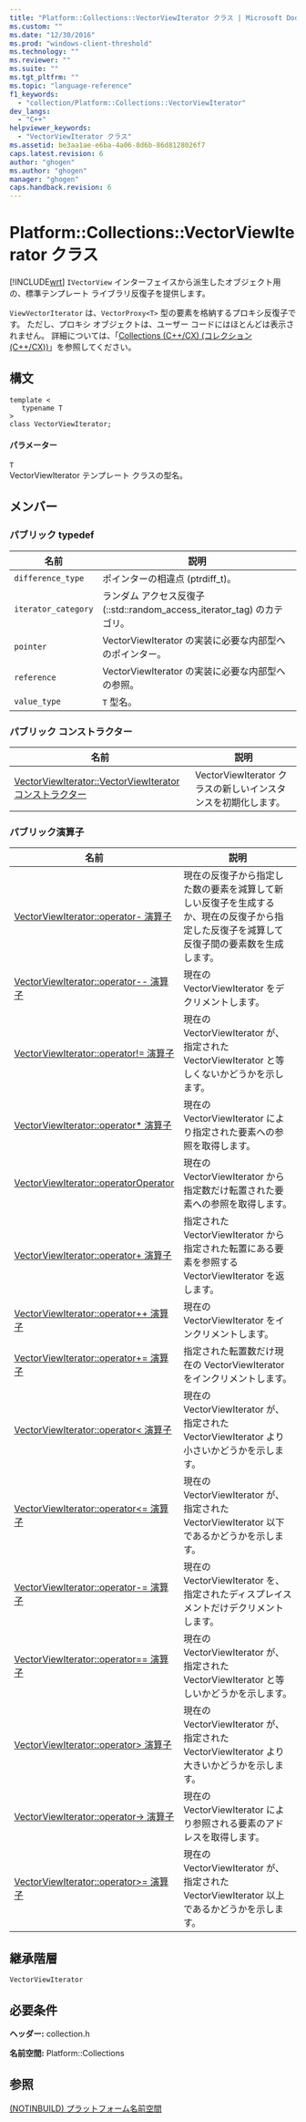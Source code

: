 ```yaml
---
title: "Platform::Collections::VectorViewIterator クラス | Microsoft Docs"
ms.custom: ""
ms.date: "12/30/2016"
ms.prod: "windows-client-threshold"
ms.technology: ""
ms.reviewer: ""
ms.suite: ""
ms.tgt_pltfrm: ""
ms.topic: "language-reference"
f1_keywords: 
  - "collection/Platform::Collections::VectorViewIterator"
dev_langs: 
  - "C++"
helpviewer_keywords: 
  - "VectorViewIterator クラス"
ms.assetid: be3aa1ae-e6ba-4a06-8d6b-86d8128026f7
caps.latest.revision: 6
author: "ghogen"
ms.author: "ghogen"
manager: "ghogen"
caps.handback.revision: 6
---
```

# Platform::Collections::VectorViewIterator クラス
[!INCLUDE[wrt](../cppcx/includes/wrt-md.md)] `IVectorView` インターフェイスから派生したオブジェクト用の、標準テンプレート ライブラリ反復子を提供します。  
  
 `ViewVectorIterator` は、`VectorProxy<T>` 型の要素を格納するプロキシ反復子です。 ただし、プロキシ オブジェクトは、ユーザー コードにはほとんどは表示されません。 詳細については、「[Collections \(C\+\+\/CX\) \(コレクション \(C\+\+\/CX\)\)](../cppcx/collections-c-cx.md)」を参照してください。  
  
## 構文  
  
```  
template <  
   typename T  
>  
class VectorViewIterator;  
```  
  
#### パラメーター  
 `T`  
 VectorViewIterator テンプレート クラスの型名。  
  
## メンバー  
  
### パブリック typedef  
  
|名前|説明|  
|--------|--------|  
|`difference_type`|ポインターの相違点 \(ptrdiff\_t\)。|  
|`iterator_category`|ランダム アクセス反復子 \(::std::random\_access\_iterator\_tag\) のカテゴリ。|  
|`pointer`|VectorViewIterator の実装に必要な内部型へのポインター。|  
|`reference`|VectorViewIterator の実装に必要な内部型への参照。|  
|`value_type`|`T` 型名。|  
  
### パブリック コンストラクター  
  
|名前|説明|  
|--------|--------|  
|[VectorViewIterator::VectorViewIterator コンストラクター](../cppcx/vectorviewiterator-vectorviewiterator-constructor.md)|VectorViewIterator クラスの新しいインスタンスを初期化します。|  
  
### パブリック演算子  
  
|名前|説明|  
|--------|--------|  
|[VectorViewIterator::operator\- 演算子](../cppcx/vectorviewiterator-operator-minus-operator.md)|現在の反復子から指定した数の要素を減算して新しい反復子を生成するか、現在の反復子から指定した反復子を減算して反復子間の要素数を生成します。|  
|[VectorViewIterator::operator\-\- 演算子](../cppcx/vectorviewiterator-operator-decrement-operator.md)|現在の VectorViewIterator をデクリメントします。|  
|[VectorViewIterator::operator\!\= 演算子](../cppcx/vectorviewiterator-operator-inequality-operator.md)|現在の VectorViewIterator が、指定された VectorViewIterator と等しくないかどうかを示します。|  
|[VectorViewIterator::operator\* 演算子](../cppcx/vectorviewiterator-operator-dereference-operator.md)|現在の VectorViewIterator により指定された要素への参照を取得します。|  
|[VectorViewIterator::operatorOperator](../cppcx/vectorviewiterator-operatoroperator.md)|現在の VectorViewIterator から指定数だけ転置された要素への参照を取得します。|  
|[VectorViewIterator::operator\+ 演算子](../cppcx/vectorviewiterator-operator-plus-operator.md)|指定された VectorViewIterator から指定された転置にある要素を参照する VectorViewIterator を返します。|  
|[VectorViewIterator::operator\+\+ 演算子](../cppcx/vectorviewiterator-operator-increment-operator.md)|現在の VectorViewIterator をインクリメントします。|  
|[VectorViewIterator::operator\+\= 演算子](../cppcx/vectorviewiterator-operator-plus-assign-operator.md)|指定された転置数だけ現在の VectorViewIterator をインクリメントします。|  
|[VectorViewIterator::operator\< 演算子](../cppcx/vectorviewiterator-operator-less-than-operator.md)|現在の VectorViewIterator が、指定された VectorViewIterator より小さいかどうかを示します。|  
|[VectorViewIterator::operator\<\= 演算子](../cppcx/vectorviewiterator-operator-less-than-or-equals-operator.md)|現在の VectorViewIterator が、指定された VectorViewIterator 以下であるかどうかを示します。|  
|[VectorViewIterator::operator\-\= 演算子](../cppcx/vectorviewiterator-operator-subtract-assign-operator.md)|現在の VectorViewIterator を、指定されたディスプレイスメントだけデクリメントします。|  
|[VectorViewIterator::operator\=\= 演算子](../cppcx/vectorviewiterator-operator-equality-operator.md)|現在の VectorViewIterator が、指定された VectorViewIterator と等しいかどうかを示します。|  
|[VectorViewIterator::operator\> 演算子](../cppcx/vectorviewiterator-operator-greater-than-operator.md)|現在の VectorViewIterator が、指定された VectorViewIterator より大きいかどうかを示します。|  
|[VectorViewIterator::operator\-\> 演算子](../cppcx/vectorviewiterator-operator-arrow-operator.md)|現在の VectorViewIterator により参照される要素のアドレスを取得します。|  
|[VectorViewIterator::operator\>\= 演算子](../cppcx/vectorviewiterator-operator-greater-than-or-equals-operator.md)|現在の VectorViewIterator が、指定された VectorViewIterator 以上であるかどうかを示します。|  
  
## 継承階層  
 `VectorViewIterator`  
  
## 必要条件  
 **ヘッダー:** collection.h  
  
 **名前空間:** Platform::Collections  
  
## 参照  
 [\(NOTINBUILD\) プラットフォーム名前空間](http://msdn.microsoft.com/ja-jp/f3ce3eab-028c-4204-ba9f-9ab8af17c8c4)